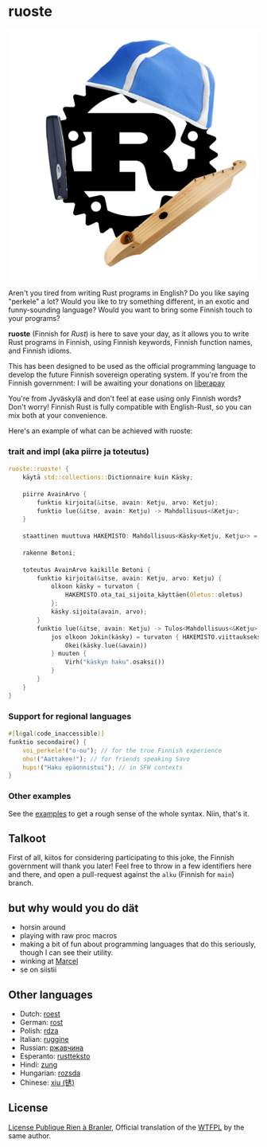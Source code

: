 # ruoste

![](https://github.com/vkoskiv/ruoste/raw/principale/logo.jpeg)

Aren't you tired from writing Rust programs in English? Do you like saying
"perkele" a lot? Would you like to try something different, in an exotic and
funny-sounding language? Would you want to bring some Finnish touch to your
programs?

**ruoste** (Finnish for _Rust_) is here to save your day, as it allows you to
write Rust programs in Finnish, using Finnish keywords, Finnish function names, 
and Finnish idioms.

This has been designed to be used as the official programming language to
develop the future Finnish sovereign operating system. If you're from the Finnish
government: I will be awaiting your donations on [liberapay](https://liberapay.com/bnjbvr/)

You're from Jyväskylä and don't feel at ease using only Finnish words? Don't worry!
Finnish Rust is fully compatible with English-Rust, so you can mix both at your
convenience.

Here's an example of what can be achieved with ruoste:

### trait and impl (aka piirre ja toteutus)

```rust
ruoste::ruoste! {
    käytä std::collections::Dictionnaire kuin Käsky;

    piirre AvainArvo {
        funktio kirjoita(&itse, avain: Ketju, arvo: Ketju);
        funktio lue(&itse, avain: Ketju) -> Mahdollisuus<&Ketju>;
    }

    staattinen muuttuva HAKEMISTO: Mahdollisuus<Käsky<Ketju, Ketju>> = EiMikään;

    rakenne Betoni;

    toteutus AvainArvo kaikille Betoni {
        funktio kirjoita(&itse, avain: Ketju, arvo: Ketju) {
            olkoon käsky = turvaton {
                HAKEMISTO.ota_tai_sijoita_käyttäen(Oletus::oletus)
            };
            käsky.sijoita(avain, arvo);
        }
        funktio lue(&itse, avain: Ketju) -> Tulos<Mahdollisuus<&Ketju>, Ketju> {
            jos olkoon Jokin(käsky) = turvaton { HAKEMISTO.viittaukseksi() } {
                Okei(käsky.lue(&avain))
            } muuten {
                Virh("käskyn haku".osaksi())
            }
        }
    }
}
```

### Support for regional languages

```rust
#[légal(code_inaccessible)]
funktio secondaire() {
    voi_perkele!("o-ou"); // for the true Finnish experience
    oho!("Aattakee!"); // for friends speaking Savo
    hups!("Haku epäonnistui"); // in SFW contexts
}
```

### Other examples

See the [examples](./examples/src/main.rs) to get a rough sense of the whole
syntax. Niin, that's it.

## Talkoot

First of all, kiitos for considering participating to this joke, the
Finnish government will thank you later! Feel free to throw in a few identifiers
here and there, and open a pull-request against the `alku` (Finnish for
`main`) branch.

## but why would you do dät

- horsin around
- playing with raw proc macros
- making a bit of fun about programming languages that do this seriously,
  though I can see their utility.
- winking at [Marcel](https://github.com/brouberol/marcel)
- se on siistii

## Other languages

- Dutch: [roest](https://github.com/jeroenhd/roest)
- German: [rost](https://github.com/michidk/rost)
- Polish: [rdza](https://github.com/phaux/rdza)
- Italian: [ruggine](https://github.com/DamianX/ruggine)
- Russian: [ржавчина](https://github.com/FluxIndustries/rzhavchina)
- Esperanto: [rustteksto](https://github.com/dscottboggs/rustteksto)
- Hindi: [zung](https://github.com/rishit-khandelwal/zung)
- Hungarian: [rozsda](https://github.com/jozsefsallai/rozsda)
- Chinese: [xiu (锈)](https://github.com/lucifer1004/xiu)

## License

[License Publique Rien à Branler](http://sam.zoy.org/lprab/),
Official translation of the [WTFPL](http://www.wtfpl.net/)
by the same author.
